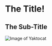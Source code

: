 # The Title!

## The Sub-Title
![Image of Yaktocat](https://octodex.github.com/images/yaktocat.png)
